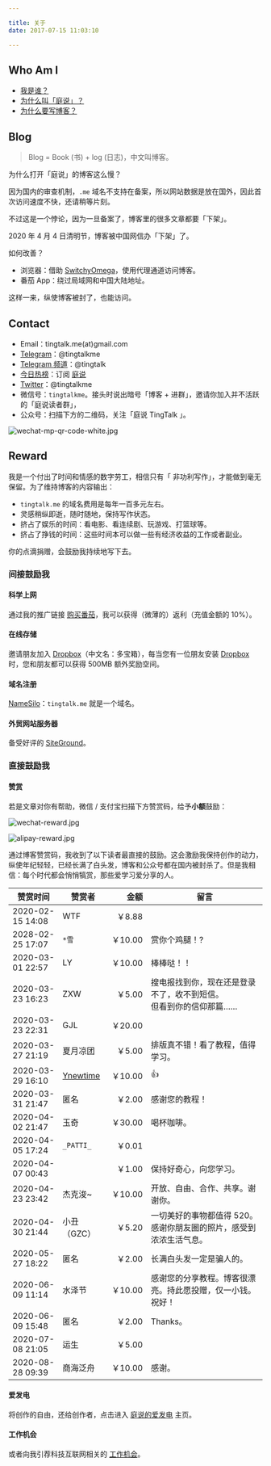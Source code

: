 ```yaml
---

title: 关于  
date: 2017-07-15 11:03:10 

---
```



## Who Am I

- [我是谁？](https://tingtalk.me/tim/)
- [为什么叫「庭说」？](https://tingtalk.me/brand/)
- [为什么要写博客？](https://tingtalk.me/blog/)


## Blog

> Blog = Book (书) + log (日志)，中文叫博客。

为什么打开「庭说」的博客这么慢？

因为国内的审查机制，`.me` 域名不支持在备案，所以网站数据是放在国外，因此首次访问速度不快，还请稍等片刻。

不过这是一个悖论，因为一旦备案了，博客里的很多文章都要「下架」。

2020 年 4 月 4 日清明节，博客被中国网信办「下架」了。

如何改善？
- 浏览器：借助 [SwitchyOmega](https://tingtalk.me/switchyomega/)，使用代理通道访问博客。
- 番茄 App：绕过局域网和中国大陆地址。

这样一来，纵使博客被封了，也能访问。




## Contact

- Email：tingtalk.me(at)gmail.com
- [Telegram](https://t.me/tingtalkme)：@tingtalkme
- [Telegram 频道](https://t.me/tingtalk)：@tingtalk
- [今日热榜](https://tophub.today/)：订阅 [庭说](https://tophub.today/n/KGoRRbNol6)
- [Twitter](https://twitter.com/tingtalkme)：@tingtalkme
- 微信号：`tingtalkme`。接头时说出暗号「博客 + 进群」，邀请你加入并不活跃的「庭说读者群」，
- 公众号：扫描下方的二维码，关注「庭说 TingTalk 」。

![wechat-mp-qr-code-white.jpg](https://i.loli.net/2020/04/16/Y9bCMpH3lojRaTG.jpg)

## Reward

我是一个付出了时间和情感的数字劳工，相信只有「 非功利写作」，才能做到毫无保留。为了维持博客的内容输出：

- `tingtalk.me` 的域名费用是每年一百多元左右。
- 灵感稍纵即逝，随时随地，保持写作状态。
- 挤占了娱乐的时间：看电影、看连续剧、玩游戏、打篮球等。
- 挤占了挣钱的时间：这些时间本可以做一些有经济收益的工作或者副业。

你的点滴捐赠，会鼓励我持续地写下去。



### 间接鼓励我

#### 科学上网

通过我的推广链接 [购买番茄](https://tingtalk.me/fq/)，我可以获得（微薄的）返利（充值金额的 10%）。


#### 在线存储

邀请朋友加入 [Dropbox](https://db.tt/glXXjeFXJN)（中文名：多宝箱），每当您有一位朋友安装 [Dropbox](https://db.tt/glXXjeFXJN) 时，您和朋友都可以获得 500MB 额外奖励空间。


#### 域名注册

[NameSilo](https://www.namesilo.com/?rid=d1eaf64se )：`tingtalk.me` 就是一个域名。

#### 外贸网站服务器

备受好评的 [SiteGround](https://www.siteground.com/recommended?referrer_id=8435056)。



### 直接鼓励我

#### 赞赏

若是文章对你有帮助，微信 / 支付宝扫描下方赞赏码，给予**小额**鼓励：

![wechat-reward.jpg](https://i.loli.net/2020/04/30/ZIhscil38k4C1wq.jpg)

![alipay-reward.jpg](https://i.loli.net/2020/04/30/FI8bTwv5tuhBarg.jpg)



通过博客赞赏码，我收到了以下读者最直接的鼓励。这会激励我保持创作的动力，纵使年纪轻轻，已经长满了白头发，博客和公众号都在国内被封杀了。但是我相信：每个时代都会悄悄犒赏，那些爱学习爱分享的人。

| 赞赏时间         | 赞赏者   |    金额 | 留言                                                         |
| ---------------- | -------- | ------: | ------------------------------------------------------------ |
| 2020-02-15 14:08 | WTF   |  ￥8.88 |                                                              |
| 2028-02-25 17:07 | `*雪` | ￥10.00 | 赏你个鸡腿！? |
| 2020-03-01 22:57 | LY     | ￥10.00 | 棒棒哒！！                                                   |
| 2020-03-23 16:23 | ZXW    |  ￥5.00 | 搜电报找到你，现在还是登录不了，收不到短信。<br />但看到你的信仰那篇…… |
| 2020-03-23 22:31 | GJL    | ￥20.00 |                                                              |
| 2020-03-27 21:19 | 夏月凉团 |  ￥5.00 | 排版真不错！看了教程，值得学习。                             |
| 2020-03-29 16:10 | [Ynewtime](https://www.ynewtime.com/) | ￥10.00 | 👍 |
| 2020-03-31 21:47 | 匿名 | ￥2.00 | 感谢您的教程！ |
| 2020-04-02 21:47 | 玉奇 | ￥30.00 | 喝杯咖啡。 |
| 2020-04-05 17:24 | `_PATTI_` | ￥0.01 |  |
| 2020-04-07 00:43 | `ㅤ` | ￥1.00 | 保持好奇心，向您学习。 |
| 2020-04-23 23:42 | 杰克浚~ | ￥10.00 | 开放、自由、合作、共享。谢谢你。 |
| 2020-04-30 21:44 | 小丑（GZC） | ￥5.20 | 一切美好的事物都值得 520。感谢你朋友圈的照片，感受到浓浓生活气息。 |
| 2020-05-27 18:22 | 匿名 | ￥2.00 | 长满白头发一定是骗人的。 |
| 2020-06-09 11:14 | 水泽节 | ￥10.00 | 感谢您的分享教程。博客很漂亮。持此愿投赠，仅一小钱。祝好！ |
| 2020-06-09 15:48 | 匿名 | ￥2.00 | Thanks。 |
| 2020-07-08 21:05 | 运生 | ￥5.00 |  |
| 2020-08-28 09:39 | 商海泛舟 | ￥10.00 | 感谢。 |




#### 爱发电

将创作的自由，还给创作者，点击进入 [庭说的爱发电](https://afdian.net/@tingtalk) 主页。

#### 工作机会

或者向我引荐科技互联网相关的 [工作机会](https://tingtalk.me/tim/#%E5%B7%A5%E4%BD%9C%E7%BB%8F%E5%8E%86)。
